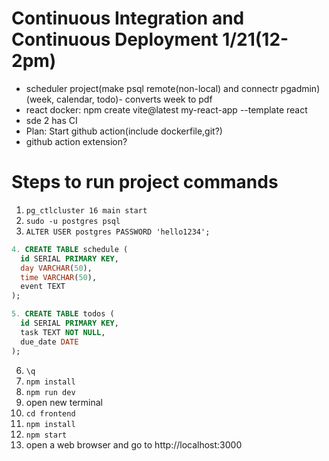 # Continuous Integration and Continuous Deployment 1/21(12-2pm)
* scheduler project(make psql remote(non-local) and connectr pgadmin) (week, calendar, todo)- converts week to pdf
* react docker: npm create vite@latest my-react-app --template react
* sde 2 has CI
* Plan: Start github action(include dockerfile,git?)
* github action extension?


# Steps to run project commands
1. ```pg_ctlcluster 16 main start```
2. ```sudo -u postgres psql```
3. ```ALTER USER postgres PASSWORD 'hello1234';```
```sql
4. CREATE TABLE schedule (
  id SERIAL PRIMARY KEY,
  day VARCHAR(50),
  time VARCHAR(50),
  event TEXT
); 
```
```sql
5. CREATE TABLE todos (
  id SERIAL PRIMARY KEY,
  task TEXT NOT NULL,
  due_date DATE
);
```
6. ```\q```
7. ```npm install```
8. ```npm run dev```
9. open new terminal
10. ```cd frontend```
11. ```npm install```
12. ```npm start```
13. open a web browser and go to http://localhost:3000

